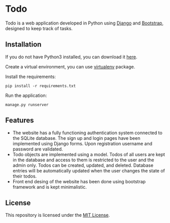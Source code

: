 # Todo

Todo is a web application developed in Python using [Django](https://www.djangoproject.com/) and [Bootstrap](https://getbootstrap.com/docs/), designed to keep track of tasks.

## Installation

If you do not have Python3 installed, you can download it [here](https://www.python.org/downloads/).

Create a virtual environment, you can use [virtualenv](https://pypi.org/project/virtualenv/) package.

Install the requirements:

```
pip install -r requirements.txt
```

Run the application:

```
manage.py runserver
```

## Features

- The website has a fully functioning authentication system connected to the SQLite database. The sign up and login pages have been implemented using Django forms. Upon registration username and password are validated.
- Todo objects are implemented using a model. Todos of all users are kept in the database and access to them is restricted to the user and the admin only. Todos can be created, updated, and deleted. Database entries will be automatically updated when the user changes the state of their todos.
- Front end desing of the website has been done using bootstrap framework and is kept minimalistic.

## License

This repository is licensed under the [MIT License](https://github.com/rmanaem/todo-app/blob/master/LICENSE).
